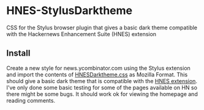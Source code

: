 # HNES-StylusDarktheme
CSS for the Stylus browser plugin that gives a basic dark theme compatible with the Hackernews Enhancement Suite (HNES) extension

## Install
Create a new style for news.ycombinator.com using the Stylus extension and import the contents of [HNESDarktheme.css](https://raw.githubusercontent.com/ludwigjohnson/HNES-StylusDarktheme/master/HNESDarktheme.css) as Mozilla Format. This should give a basic dark theme that is compatible with the [HNES extension](https://github.com/etcet/HNES). I've only done some basic testing for some of the pages available on HN so there might be some bugs. It should work ok for viewing the homepage and reading comments.
